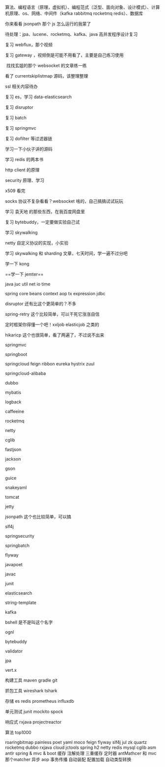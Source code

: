算法、编程语言（原理，虚拟机）、编程范式（泛型、面向对象、设计模式）、计算机原理、os、网络、中间件（kafka rabbitmq rocketmq redis）、数据库



你来看看 jsonpath 那个 js 怎么运行的我蒙了



待处理：jpa、lucene、rocketmq、kafka、java 高并发程序设计复习

复习 webflux，那个视频

复习 gateway ，视频倒是可能不用看了，主要是自己练习使用

​	找找玄姐的那个 websocket 的文章练一练

看了 currentskiplistmap 源码，该整理整理

ssl 相关内容待办

复习 es，学习 data-elasticsearch

复习 disruptor

复习 batch

复习 springmvc

复习 dofilter 等过滤器链

学习一下小伙子讲的源码

学习 redis 的两本书

http client 的原理

security 原理、学习

x509 看完

socks 协议不复杂看看？websocket 啥的，自己搞搞试试玩玩

学习 袁天地 的那些东西，在我百度网盘里



复习 bytebuddy，一定要做实验自己试

学习 skywalking



netty 自定义协议的实现，小实验



学习 skywalking 和 sharding 文章，七天时间，学一遍不过分吧



学一下 kong

==学一下 jemter==

 







java
	juc
	util
	net
	io
	time

spring
	core
	beans
	context
	aop
	tx
	expression
	jdbc
	
disruptor
	还有比这个更简单的？不多

spring-retry
	这个比较简单，可以干死它涨涨自信
	
定时框架你得懂一个吧！xxljob elasticjob 之类的

hikaricp
	这个也很简单，看了两遍了，不过说不出来
	
springmvc

springboot

springcloud
	feign
	ribbon
	eureka
	hystrix
	zuul

springcloud-alibaba

dubbo

mybatis

logback

caffeeine

rocketmq

netty

cglib

fastjson

jackson

gson

guice

snakeyaml

tomcat

jetty

jsonpath
	这个也比较简单，可以搞

slf4j

springsecurity

springbatch

flyway

javapoet

javac

junit

elasticsearch

string-template

kafka

bshell 是不是叫这个名字

ognl

bytebuddy

validator

jpa

vert.x

构建工具
	maven gradle git

抓包工具
	wireshark tshark

存储
	es redis prometheus influxdb 

单元测试
	junit mockito spock

响应式
	rxjava projectreactor

算法
	top1000

roaringbitmap
painless
poet
yaml
moco
feign
flyway
slf4j
jul
zk
quartz
rocketmq
dubbo
rxjava
cloud
jctools
spring
h2
netty
redis
mysql
cglib
asm
antlr
spring & mvc & boot
	缓存
	注解处理
	三重缓存
	定时器
	antMathcer 和 mvc那个matcher
	异步
	aop
	事务传播
	自动装配
	配置加载
	自动类型转换